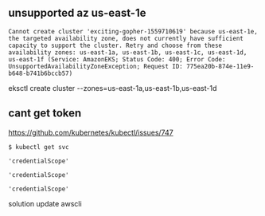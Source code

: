 


unsupported az us-east-1e
--
```
Cannot create cluster 'exciting-gopher-1559710619' because us-east-1e, the targeted availability zone, does not currently have sufficient capacity to support the cluster. Retry and choose from these availability zones: us-east-1a, us-east-1b, us-east-1c, us-east-1d, us-east-1f (Service: AmazonEKS; Status Code: 400; Error Code: UnsupportedAvailabilityZoneException; Request ID: 775ea20b-874e-11e9-b648-b741b6bccb57)
```


eksctl create cluster --zones=us-east-1a,us-east-1b,us-east-1d


cant get token
--

https://github.com/kubernetes/kubectl/issues/747


```console
$ kubectl get svc

'credentialScope'

'credentialScope'

'credentialScope'
```

solution update awscli

